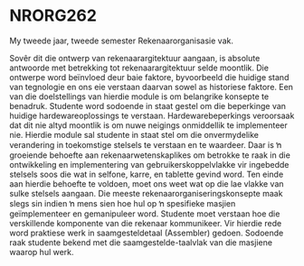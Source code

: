 # NRORG262
My tweede jaar, tweede semester Rekenaarorganisasie vak.

Sovêr dit die ontwerp van rekenaarargitektuur aangaan, is absolute
antwoorde met betrekking tot rekenaarargitektuur selde moontlik. Die ontwerpe word beïnvloed
deur baie faktore, byvoorbeeld die huidige stand van tegnologie en ons eie verstaan daarvan sowel
as historiese faktore. Een van die doelstellings van hierdie module is om belangrike konsepte te
benadruk. Studente word sodoende in staat gestel om die beperkinge van huidige
hardewareoplossings te verstaan. Hardewarebeperkings veroorsaak dat dit nie altyd moontlik is om
nuwe neigings onmiddellik te implementeer nie. Hierdie module sal studente in staat stel om die
onvermydelike verandering in toekomstige stelsels te verstaan en te waardeer. Daar is ŉ groeiende
behoefte aan rekenaarwetenskaplikes om betrokke te raak in die ontwikkeling en implementering
van gebruikerskoppelvlakke vir ingebedde stelsels soos die wat in selfone, karre, en tablette gevind
word. Ten einde aan hierdie behoefte te voldoen, moet ons weet wat op die lae vlakke van sulke
stelsels aangaan. Die meeste rekenaarorganiseringskonsepte maak slegs sin indien ŉ mens sien
hoe hul op ŉ spesifieke masjien geïmplementeer en gemanipuleer word. Studente moet verstaan
hoe die verskillende komponente van die rekenaar kommunikeer. Vir hierdie rede word praktiese
werk in saamgesteldetaal (Assembler) gedoen. Sodoende raak studente bekend met die
saamgestelde-taalvlak van die masjiene waarop hul werk.
